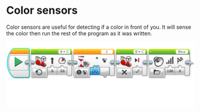 # Color sensors

Color sensors are useful for detecting if a color in front of you. It will sense the color then run the rest of the program as it was written.

![Color-challenge-code](Color-challenge-code.png)
